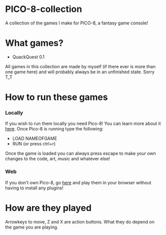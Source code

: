 # PICO-8-collection
A collection of the games I make for PICO-8, a fantasy game console!

# What games?
- QuackQuest 0.1

All games in this collection are made by myself (if there ever is more than one game here) and will probably always be in an unfinished state. Sorry T_T

# How to run these games
### Locally
If you wish to run them locally you need Pico-8! You can learn more about it [here](http://www.lexaloffle.com/pico-8.php).
Once Pico-8 is running type the following:
- LOAD NAMEOFGAME
- RUN (or press ctrl+r)

Once the game is loaded you can always press escape to make your own changes to the code, art, music and whatever else!

### Web
If you don't own Pico-8, go [here](http://www.lexaloffle.com/bbs/?uid=9693&mode=carts) and play them in your browser without having to install any plugins!

# How are they played
Arrowkeys to move, Z and X are action buttons. What they do depend on the game you are playing.
